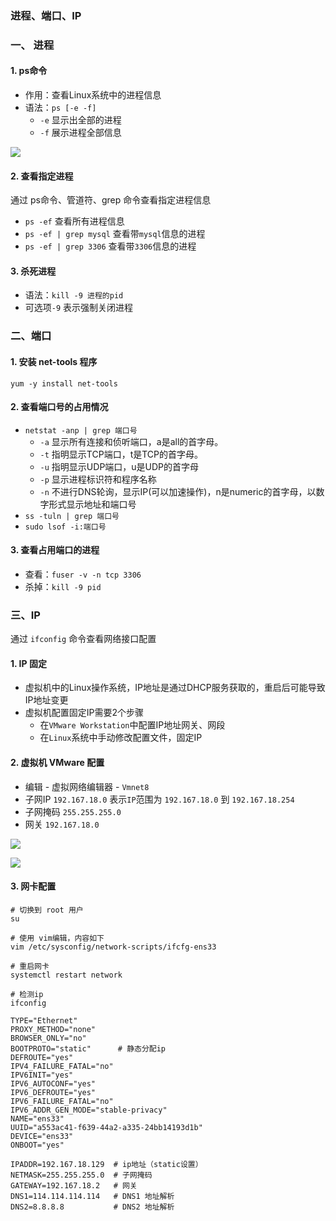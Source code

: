 ### 进程、端口、IP

### 一、 进程
#### 1. ps命令
* 作用：查看Linux系统中的进程信息
* 语法：`ps [-e -f]`
  * `-e` 显示出全部的进程
  * `-f` 展示进程全部信息
  
![](https://fgq233.github.io/imgs/linux/linux08.png)

#### 2. 查看指定进程
通过 ps命令、管道符、grep 命令查看指定进程信息
* `ps -ef` 查看所有进程信息
* `ps -ef | grep mysql` 查看带`mysql`信息的进程
* `ps -ef | grep 3306` 查看带`3306`信息的进程

#### 3. 杀死进程
* 语法：`kill -9 进程的pid`
* 可选项`-9` 表示强制关闭进程





### 二、端口
#### 1. 安装 net-tools 程序
`yum -y install net-tools`

#### 2. 查看端口号的占用情况
* `netstat -anp | grep 端口号`
  * `-a` 显示所有连接和侦听端口，a是all的首字母。
  * `-t` 指明显示TCP端口，t是TCP的首字母。
  * `-u` 指明显示UDP端口，u是UDP的首字母
  * `-p` 显示进程标识符和程序名称
  * `-n` 不进行DNS轮询，显示IP(可以加速操作)，n是numeric的首字母，以数字形式显示地址和端口号
* `ss -tuln | grep 端口号`
* `sudo lsof -i:端口号`

#### 3. 查看占用端口的进程
* 查看：`fuser -v -n tcp 3306`
* 杀掉：`kill -9 pid`






### 三、IP
通过 `ifconfig` 命令查看网络接口配置

#### 1. IP 固定
* 虚拟机中的Linux操作系统，IP地址是通过DHCP服务获取的，重启后可能导致IP地址变更
* 虚拟机配置固定IP需要2个步骤
  * 在`VMware Workstation`中配置IP地址网关、网段
  * 在`Linux`系统中手动修改配置文件，固定IP

#### 2. 虚拟机 VMware 配置
* 编辑 - 虚拟网络编辑器 - `Vmnet8`
* 子网IP `192.167.18.0` 表示`IP`范围为 `192.167.18.0` 到 `192.167.18.254`
* 子网掩码 `255.255.255.0`
* 网关 `192.167.18.0`

![](https://fgq233.github.io/imgs/linux/linux05.png)

![](https://fgq233.github.io/imgs/linux/linux06.png)



#### 3. 网卡配置
```
# 切换到 root 用户
su

# 使用 vim编辑，内容如下
vim /etc/sysconfig/network-scripts/ifcfg-ens33

# 重启网卡
systemctl restart network 

# 检测ip
ifconfig
```



```
TYPE="Ethernet"
PROXY_METHOD="none"
BROWSER_ONLY="no"
BOOTPROTO="static"      # 静态分配ip
DEFROUTE="yes"
IPV4_FAILURE_FATAL="no"
IPV6INIT="yes"
IPV6_AUTOCONF="yes"
IPV6_DEFROUTE="yes"
IPV6_FAILURE_FATAL="no"
IPV6_ADDR_GEN_MODE="stable-privacy"
NAME="ens33"
UUID="a553ac41-f639-44a2-a335-24bb14193d1b"
DEVICE="ens33"
ONBOOT="yes"

IPADDR=192.167.18.129  # ip地址（static设置）
NETMASK=255.255.255.0  # 子网掩码
GATEWAY=192.167.18.2   # 网关
DNS1=114.114.114.114   # DNS1 地址解析
DNS2=8.8.8.8           # DNS2 地址解析
```





